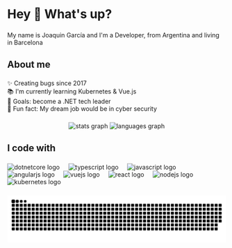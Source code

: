 <h1 align="left">Hey 👋 What's up?</h1>

###

<p align="left">My name is Joaquin García and I'm a Developer, from Argentina and living in Barcelona</p>

###

<h2 align="left">About me</h2>

###

<p align="left">✨ Creating bugs since 2017<br>📚 I'm currently learning Kubernetes & Vue.js<br>🎯 Goals: become a .NET tech leader<br>🎲 Fun fact: My dream job would be in cyber security</p>

###

<div align="center">
  <img src="https://github-readme-stats-725wdtp9r-joaquin-garcias-projects-08d21ff3.vercel.app/api?username=moloyo&hide_title=false&hide_rank=false&show_icons=true&count_private=true&disable_animations=false&theme=dracula&locale=en&hide_border=false&order=1" height="150" alt="stats graph"  />
  <img src="https://github-readme-stats-725wdtp9r-joaquin-garcias-projects-08d21ff3.vercel.app/api/top-langs?username=moloyo&locale=en&hide_title=false&layout=compact&card_width=320&langs_count=5&theme=dracula&hide_border=false&order=2" height="150" alt="languages graph"  />
</div>

###

<h2 align="left">I code with</h2>

###

<div align="left">
  <img src="https://cdn.jsdelivr.net/gh/devicons/devicon/icons/dotnetcore/dotnetcore-original.svg" height="40" alt="dotnetcore logo"  />
  <img width="12" />
  <img src="https://cdn.jsdelivr.net/gh/devicons/devicon/icons/typescript/typescript-original.svg" height="40" alt="typescript logo"  />
  <img width="12" />
  <img src="https://cdn.jsdelivr.net/gh/devicons/devicon/icons/javascript/javascript-original.svg" height="40" alt="javascript logo"  />
  <img width="12" />
  <img src="https://cdn.jsdelivr.net/gh/devicons/devicon/icons/angularjs/angularjs-original.svg" height="40" alt="angularjs logo"  />
  <img width="12" />
  <img src="https://cdn.jsdelivr.net/gh/devicons/devicon/icons/vuejs/vuejs-original.svg" height="40" alt="vuejs logo"  />
  <img width="12" />
  <img src="https://cdn.jsdelivr.net/gh/devicons/devicon/icons/react/react-original.svg" height="40" alt="react logo"  />
  <img width="12" />
  <img src="https://cdn.jsdelivr.net/gh/devicons/devicon/icons/nodejs/nodejs-original.svg" height="40" alt="nodejs logo"  />
  <img width="12" />
  <img src="https://cdn.jsdelivr.net/gh/devicons/devicon/icons/kubernetes/kubernetes-plain.svg" height="40" alt="kubernetes logo"  />
</div>

###

<picture>
  <source media="(prefers-color-scheme: dark)" srcset="https://github.com/moloyo/moloyo/blob/output/github-contribution-grid-snake-dark.svg" />
  <source media="(prefers-color-scheme: light)" srcset="https://github.com/moloyo/moloyo/blob/output/github-contribution-grid-snake.svg" />
  <img alt="github-snake" src="https://github.com/moloyo/moloyo/blob/output/github-contribution-grid-snake.svg" />
</picture>
